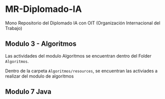 # MR-Diplomado-IA
Mono Repositorio del Diplomado IA con OIT (Organización Internacional del Trabajo)

## Modulo 3 - Algoritmos
Las actividades del modulo Algoritmos se encuentran dentro del Folder
`Algoritmos`.

Dentro de la carpeta `Algoritmos/resources`, se encuentran las activiades a realizar del modulo de algoritmos

## Modulo 7 Java

